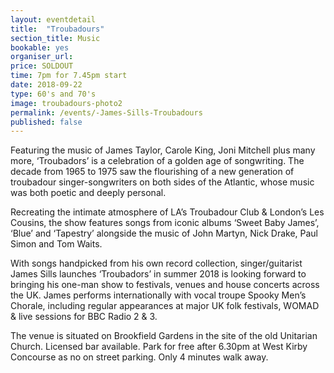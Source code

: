 ```yaml
---
layout: eventdetail
title:  "Troubadours"
section_title: Music
bookable: yes
organiser_url:
price: SOLDOUT
time: 7pm for 7.45pm start
date: 2018-09-22
type: 60's and 70's
image: troubadours-photo2
permalink: /events/-James-Sills-Troubadours
published: false
---
```

Featuring the music of James Taylor, Carole King, Joni Mitchell plus many more, ‘Troubadors’ is a celebration of a golden age of songwriting. The decade from 1965 to 1975 saw the flourishing of a new generation of troubadour singer-songwriters on both sides of the Atlantic, whose music was both poetic and deeply personal.

Recreating the intimate atmosphere of LA’s Troubadour Club & London’s Les Cousins, the show features songs from iconic albums ‘Sweet Baby James’, ‘Blue’ and ‘Tapestry’ alongside the music of John Martyn, Nick Drake, Paul Simon and Tom Waits.

With songs handpicked from his own record collection, singer/guitarist James Sills launches ‘Troubadors’ in summer 2018 is looking forward to bringing his one-man show to festivals, venues and house concerts across the UK. James performs internationally with vocal troupe Spooky Men’s Chorale, including regular appearances at major UK folk festivals, WOMAD & live sessions for BBC Radio 2 & 3.

The venue is situated on Brookfield Gardens in the site of the old Unitarian Church. Licensed bar available. Park for free after 6.30pm at West Kirby Concourse as no on street parking. Only 4 minutes walk away.

